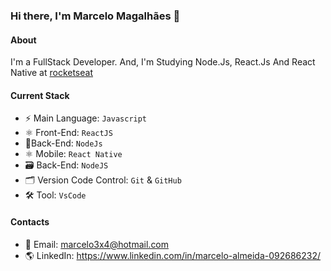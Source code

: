 ### Hi there, I'm Marcelo Magalhães 👋

#### About
I'm a FullStack Developer. And, I'm Studying Node.Js, React.Js And React Native at [rocketseat](https://www.rocketseat.com.br/)

#### Current Stack
- ⚡️ Main Language: `Javascript`
- ⚛ Front-End: `ReactJS`
- 💾Back-End: `NodeJs`
- ⚛ Mobile: `React Native`
- 🗃 Back-End: `NodeJS`
- 🗂 Version Code Control: `Git` & `GitHub`
- 🛠 Tool: `VsCode` 

#### Contacts 
- 📧 Email: marcelo3x4@hotmail.com
- 🌎 LinkedIn: https://www.linkedin.com/in/marcelo-almeida-092686232/



<!---
MarceloAlmd/MarceloAlmd is a ✨ special ✨ repository because its `README.md` (this file) appears on your GitHub profile.
You can click the Preview link to take a look at your changes.
--->
